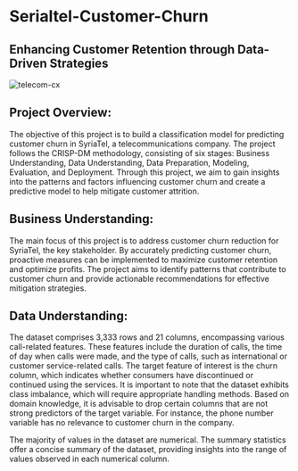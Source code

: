 # Serialtel-Customer-Churn
## Enhancing Customer Retention through Data-Driven Strategies
![telecom-cx](https://github.com/Eddie-254/Serialtel-Customer-Churn/assets/40391537/e332996a-cbe2-468b-a590-3e4ff10a5b7a)


## Project Overview:
The objective of this project is to build a classification model for predicting customer churn in SyriaTel, a telecommunications company. The project follows the CRISP-DM methodology, consisting of six stages: Business Understanding, Data Understanding, Data Preparation, Modeling, Evaluation, and Deployment. Through this project, we aim to gain insights into the patterns and factors influencing customer churn and create a predictive model to help mitigate customer attrition.

## Business Understanding:
The main focus of this project is to address customer churn reduction for SyriaTel, the key stakeholder. By accurately predicting customer churn, proactive measures can be implemented to maximize customer retention and optimize profits. The project aims to identify patterns that contribute to customer churn and provide actionable recommendations for effective mitigation strategies.

## Data Understanding:
The dataset comprises 3,333 rows and 21 columns, encompassing various call-related features. These features include the duration of calls, the time of day when calls were made, and the type of calls, such as international or customer service-related calls. The target feature of interest is the churn column, which indicates whether consumers have discontinued or continued using the services. It is important to note that the dataset exhibits class imbalance, which will require appropriate handling methods.
Based on domain knowledge, it is advisable to drop certain columns that are not strong predictors of the target variable. For instance, the phone number variable has no relevance to customer churn in the company.

The majority of values in the dataset are numerical. The summary statistics offer a concise summary of the dataset, providing insights into the range of values observed in each numerical column.
